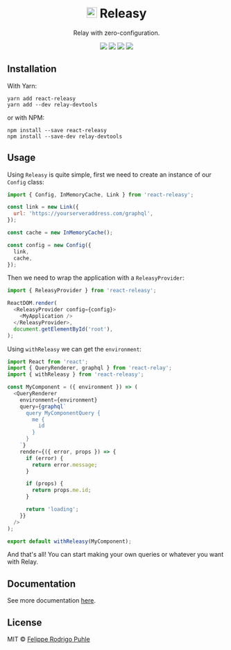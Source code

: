 <h1 align="center">
  <img src="https://avatars2.githubusercontent.com/u/36305983?s=400&u=b5b74ead3bce6d56e6aba796e4a0830f6f54f50a&v=4" width="24" />
  Releasy
</h1>

<p align="center">Relay with zero-configuration.</p>

<p align="center">
  <a href="https://travis-ci.org/releasy/react-releasy"><img src="https://travis-ci.org/releasy/react-releasy.svg?branch=master"></a>
  <a href="https://codecov.io/gh/releasy/react-releasy"><img src="https://img.shields.io/codecov/c/github/releasy/react-releasy.svg"></a>
  <a href="https://github.com/airbnb/javascript"><img src="https://img.shields.io/badge/code%20style-airbnb-green.svg"></a>
  <a href="https://github.com/releasy/react-releasy/issues"><img src="https://img.shields.io/badge/contributions-welcome-brightgreen.svg?style=flat"></a>
</p>

## Installation

With Yarn:

```
yarn add react-releasy
yarn add --dev relay-devtools
```

or with NPM:

```
npm install --save react-releasy
npm install --save-dev relay-devtools
```

## Usage

Using `Releasy` is quite simple, first we need to create an instance of our `Config` class:

```javascript
import { Config, InMemoryCache, Link } from 'react-releasy';

const link = new Link({
  url: 'https://yourserveraddress.com/graphql',
});

const cache = new InMemoryCache();

const config = new Config({
  link,
  cache,
});
```

Then we need to wrap the application with a `ReleasyProvider`:

```javascript
import { ReleasyProvider } from 'react-releasy';

ReactDOM.render(
  <ReleasyProvider config={config}>
    <MyApplication />
  </ReleasyProvider>,
  document.getElementById('root'),
);
```

Using `withReleasy` we can get the `environment`:

```javascript
import React from 'react';
import { QueryRenderer, graphql } from 'react-relay';
import { withReleasy } from 'react-releasy';

const MyComponent = ({ environment }) => (
  <QueryRenderer
    environment={environment}
    query={graphql`
      query MyComponentQuery {
        me {
          id
        }
      }
    `}
    render={({ error, props }) => {
      if (error) {
        return error.message;
      }

      if (props) {
        return props.me.id;
      }

      return 'loading';
    }}
  />
);

export default withReleasy(MyComponent);
```

And that's all! You can start making your own queries or whatever you want with Relay.

## Documentation

See more documentation [here](docs).

## License

MIT © [Felippe Rodrigo Puhle](http://github.com/felippepuhle)
